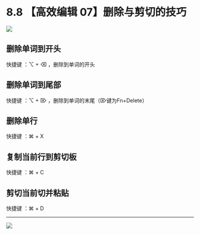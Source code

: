 # 8.8 【高效编辑 07】删除与剪切的技巧

![](http://image.iswbm.com/20200804124133.png)

## 删除单词到开头

快捷键 ：⌥ + ⌫ ，删除到单词的开头

## 删除单词到尾部

快捷键 ：⌥ + ⌦ ，删除到单词的末尾（⌦键为Fn+Delete）

## 删除单行

快捷键 ：⌘ + X

## 复制当前行到剪切板

快捷键 ：⌘ + C

## 剪切当前切并粘贴

快捷键 ：⌘ + D



---

![](http://image.iswbm.com/20200607174235.png)